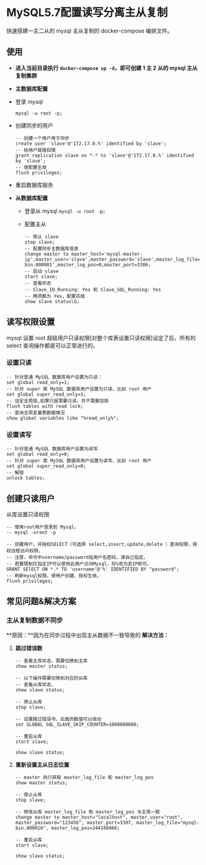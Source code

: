 # MySQL5.7配置读写分离主从复制

快速搭建一主二从的 mysql 主从复制的 docker-compose 编排文件。

## 使用

* **进入当前目录执行 `docker-compose up -d`，即可创建 1 主 2 从的 mysql 主从复制集群**

*  **主数据库配置**
  * 登录 mysql

    `mysql -u root -p;`

  * 创建同步的用户

    ```mysql
    -- 创建一个用户用于同步
    create user 'slave'@'172.17.0.%' identified by 'slave';
    -- 给用户赋值权限
    grant replication slave on *.* to 'slave'@'172.17.0.%' identified by 'slave';
    -- 使配置生效
    flush privileges;
    ```

  * 重启数据库服务

* **从数据库配置**
  * 登录从 mysql
    `mysql -u root -p;`

  * 配置主从

    ```mysql
    -- 停止 slave
    stop slave;
    -- 配置同步主数据库信息
    change master to master_host='mysql-master-ip',master_user='slave',master_password='slave',master_log_file='mysql-bin.000001',master_log_pos=0,master_port=3306;
    -- 启动 slave
    start slave;
    -- 查看状态
    -- Slave_IO_Running: Yes 和 Slave_SQL_Running: Yes
    -- 两项都为 Yes，配置完成
    show slave status\G;
    ```

## 读写权限设置

mysql 设置 root 超级用户只读权限[对整个库表设置只读权限]设定了后，所有的 select 查询操作都是可以正常进行的。

### 设置只读

```mysql
-- 针对普通 MySQL 数据库用户设置为只读：
set global read_only=1;
-- 针对 super 类 MySQL 数据库用户设置为只读，比如 root 用户
set global super_read_only=1;
-- 设定全局锁,如果只是需要只读，并不需要加锁
flush tables with read lock;
-- 查询全局变量表数据情况
show global variables like "%read_only%";
```

### 设置读写

```mysql
-- 针对普通 MySQL 数据库用户设置为读写
set global read_only=0;
-- 针对 super 类 MySQL 数据库用户设置为读写，比如 root 用户
set global super_read_only=0;
-- 解锁
unlock tables;
```

## 创建只读用户

从库设置只读权限

```mysql
-- 使用root用户登录到 Mysql。
-- mysql -uroot -p

-- 创建用户，并授权SELECT（可选择 select,insert,update,delete ）查询权限，授权远程访问权限，
-- 注意，命令中username/password指用户名密码，请自己指定。
-- 若要限制仅指定IP可以使用此用户访问Mysql，将%改为具IP即可。
GRANT SElECT ON *.* TO 'username'@'%' IDENTIFIED BY "password";
-- 刷新mysql权限，使用户创建、授权生效。
flush privileges;
```

## 常见问题&解决方案

### 主从复制数据不同步

**原因：**因为在同步过程中出现主从数据不一致导致的 
**解决方法：**

1. **跳过错误数**

   ```mysql
   -- 查看主库状态，需要切换到主库
   show master status; 
   
   -- 以下操作需要切换到对应的从库
   -- 查看从库状态，
   show slave status;
   
   -- 停止从库
   stop slave; 
   
   -- 设置跳过错误书，后面的数值可以改动
   set GLOBAL SQL_SLAVE_SKIP_COUNTER=1000000000;
   
   -- 重启从库
   start slave;
   
   show slave status;
   ```

2. **重新设置主从日志位置**

   ```mysql
   -- master 执行获取 master_log_file 和 master_log_pos
   show master status; 
   
   -- 停止从库
   stop slave; 
   
   -- 修改从库 master_log_file 和 master_log_pos 与主库一致
   change master to master_host="localhost", master_user="root", master_password="123456", master_port=3307, master_log_file="mysql-bin.000018", master_log_pos=244160466;
   
   -- 重启从库
   start slave;
   
   show slave status;
   ```
